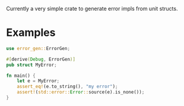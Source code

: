 Currently a very simple crate to generate error impls from unit structs.

# Examples

```rust
use error_gen::ErrorGen;

#[derive(Debug, ErrorGen)]
pub struct MyError;

fn main() {
    let e = MyError;
    assert_eq!(e.to_string(), "my error");
    assert!(std::error::Error::source(e).is_none());
}
```
